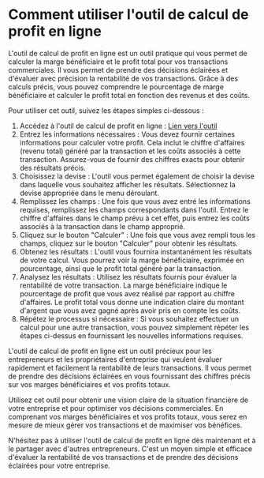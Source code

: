 Comment utiliser l'outil de calcul de profit en ligne
=====================================================

L'outil de calcul de profit en ligne est un outil pratique qui vous permet de calculer la marge bénéficiaire et le profit total pour vos transactions commerciales. Il vous permet de prendre des décisions éclairées et d'évaluer avec précision la rentabilité de vos transactions. Grâce à des calculs précis, vous pouvez comprendre le pourcentage de marge bénéficiaire et calculer le profit total en fonction des revenus et des coûts.

Pour utiliser cet outil, suivez les étapes simples ci-dessous :

1. Accédez à l'outil de calcul de profit en ligne : [Lien vers l'outil](https://www.onlinecalculatorsfree.com/fr/financial/profit-calculator.html)
2. Entrez les informations nécessaires : Vous devez fournir certaines informations pour calculer votre profit. Cela inclut le chiffre d'affaires (revenu total) généré par la transaction et les coûts associés à cette transaction. Assurez-vous de fournir des chiffres exacts pour obtenir des résultats précis.
3. Choisissez la devise : L'outil vous permet également de choisir la devise dans laquelle vous souhaitez afficher les résultats. Sélectionnez la devise appropriée dans le menu déroulant.
4. Remplissez les champs : Une fois que vous avez entré les informations requises, remplissez les champs correspondants dans l'outil. Entrez le chiffre d'affaires dans le champ prévu à cet effet, puis entrez les coûts associés à la transaction dans le champ approprié.
5. Cliquez sur le bouton "Calculer" : Une fois que vous avez rempli tous les champs, cliquez sur le bouton "Calculer" pour obtenir les résultats.
6. Obtenez les résultats : L'outil vous fournira instantanément les résultats de votre calcul. Vous pourrez voir la marge bénéficiaire, exprimée en pourcentage, ainsi que le profit total généré par la transaction.
7. Analysez les résultats : Utilisez les résultats fournis pour évaluer la rentabilité de votre transaction. La marge bénéficiaire indique le pourcentage de profit que vous avez réalisé par rapport au chiffre d'affaires. Le profit total vous donne une indication claire du montant d'argent que vous avez gagné après avoir pris en compte les coûts.
8. Répétez le processus si nécessaire : Si vous souhaitez effectuer un calcul pour une autre transaction, vous pouvez simplement répéter les étapes ci-dessus en fournissant les nouvelles informations requises.

L'outil de calcul de profit en ligne est un outil précieux pour les entrepreneurs et les propriétaires d'entreprise qui veulent évaluer rapidement et facilement la rentabilité de leurs transactions. Il vous permet de prendre des décisions éclairées en vous fournissant des chiffres précis sur vos marges bénéficiaires et vos profits totaux.

Utilisez cet outil pour obtenir une vision claire de la situation financière de votre entreprise et pour optimiser vos décisions commerciales. En comprenant vos marges bénéficiaires et vos profits totaux, vous serez en mesure de mieux gérer vos transactions et de maximiser vos bénéfices.

N'hésitez pas à utiliser l'outil de calcul de profit en ligne dès maintenant et à le partager avec d'autres entrepreneurs. C'est un moyen simple et efficace d'évaluer la rentabilité de vos transactions et de prendre des décisions éclairées pour votre entreprise.